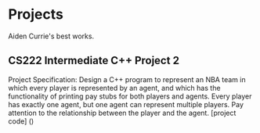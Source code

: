# Projects
Aiden Currie's best works.



## CS222 Intermediate C++ Project 2
Project Specification: Design a C++ program to represent an NBA team in which every player is represented by an agent, and which has the functionality of printing pay stubs for both players and agents. Every player has exactly one agent, but one agent can represent multiple players. Pay attention to the relationship between the player and the agent.
[project code] ()
